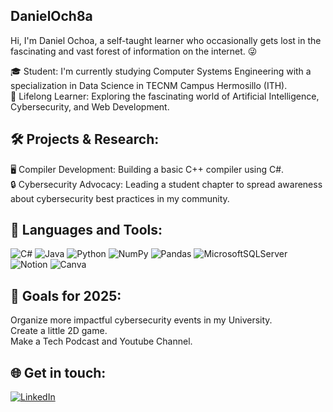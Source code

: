 ## DanielOch8a
Hi, I'm Daniel Ochoa, a self-taught learner who occasionally gets lost in the fascinating and vast forest of information on the internet. 😜<br>

🎓 Student: I'm currently studying Computer Systems Engineering with a specialization in Data Science in TECNM Campus Hermosillo (ITH).<br>
🌱 Lifelong Learner: Exploring the fascinating world of Artificial Intelligence, Cybersecurity, and Web Development.<br>

## 🛠️ Projects & Research:
🖥️ Compiler Development: Building a basic C++ compiler using C#.<br>
🔒 Cybersecurity Advocacy: Leading a student chapter to spread awareness about cybersecurity best practices in my community.<br>

## 🧰 Languages and Tools:
![C#](https://img.shields.io/badge/c%23-%23239120.svg?style=for-the-badge&logo=csharp&logoColor=white) ![Java](https://img.shields.io/badge/java-%23ED8B00.svg?style=for-the-badge&logo=openjdk&logoColor=white) ![Python](https://img.shields.io/badge/python-3670A0?style=for-the-badge&logo=python&logoColor=ffdd54) ![NumPy](https://img.shields.io/badge/numpy-%23013243.svg?style=for-the-badge&logo=numpy&logoColor=white) ![Pandas](https://img.shields.io/badge/pandas-%23150458.svg?style=for-the-badge&logo=pandas&logoColor=white) ![MicrosoftSQLServer](https://img.shields.io/badge/Microsoft%20SQL%20Server-CC2927?style=for-the-badge&logo=microsoft%20sql%20server&logoColor=white) ![Notion](https://img.shields.io/badge/Notion-%23000000.svg?style=for-the-badge&logo=notion&logoColor=white) ![Canva](https://img.shields.io/badge/Canva-%2300C4CC.svg?style=for-the-badge&logo=Canva&logoColor=white)

## 🚀 Goals for 2025:
Organize more impactful cybersecurity events in my University.<br>
Create a little 2D game.<br>
Make a Tech Podcast and Youtube Channel.<br>

## 🌐 Get in touch:
[![LinkedIn](https://img.shields.io/badge/LinkedIn-%230077B5.svg?logo=linkedin&logoColor=white)](https://linkedin.com/in/https://www.linkedin.com/in/fdanielochoac/)
